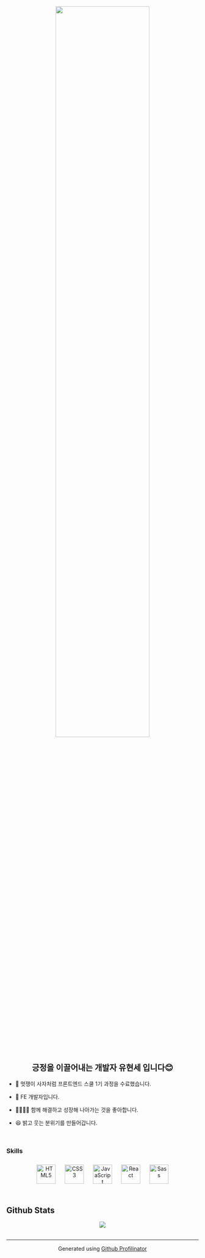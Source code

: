 <div align="center">
<img src="https://rishavanand.github.io/static/images/greetings.gif" align="center" style="width: 70%" />
</div>  


## <div align="center">긍정을 이끌어내는 개발자 유현세 입니다😊</div>  
- 🌱 멋쟁이 사자처럼 프론트엔드 스쿨 1기 과정을 수료했습니다.  
  

- 📖 FE 개발자입니다. 
  

- 👨‍👩‍👧‍👦 함께 해결하고 성장해 나아가는 것을 좋아합니다.  
  

- 😆 밝고 웃는 분위기를 만들어갑니다.
  

<br/>  



### Skills  
<div align="center">  
<img style="margin: 10px" src="https://profilinator.rishav.dev/skills-assets/html5-original-wordmark.svg" alt="HTML5" height="50" />  
<img style="margin: 10px" src="https://profilinator.rishav.dev/skills-assets/css3-original-wordmark.svg" alt="CSS3" height="50" />  
<img style="margin: 10px" src="https://profilinator.rishav.dev/skills-assets/javascript-original.svg" alt="JavaScript" height="50" />  
<img style="margin: 10px" src="https://profilinator.rishav.dev/skills-assets/react-original-wordmark.svg" alt="React" height="50" />  
<img style="margin: 10px" src="https://profilinator.rishav.dev/skills-assets/sass-original.svg" alt="Sass" height="50" />  
</div>  

<br/>  


## Github Stats  
<div align="center"><img src="https://github-readme-stats.vercel.app/api?username=Mangopapa1&show_icons=true&count_private=true&hide_border=true" align="center" /></div>
<br />

----
<div align="center">Generated using <a href="https://profilinator.rishav.dev/" target="_blank">Github Profilinator</a></div>
